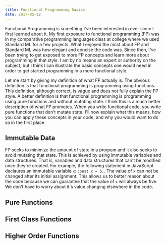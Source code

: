 ```yaml
---
title: Functional Programming Basics
date: 2017-05-12
---
```


Functional Programming is something I've been interested in ever since I first learned about it.
My first exposure to functional programming (FP) was in my comparative programming languages class at college where we used Standard ML for a few projects.
What I enjoyed the most about FP and Standard ML was how elegant and concise the code was.
Since then, I've been trying to get exposed to more FP concepts and learn more about programming in that style.
I am by no means an expert or authority on the subject, but I think I can illustrate the basic concepts one would need in order to get started programming in a more functional style.

Let me start by giving my definition of what FP actually is.
The obvious definition is that functional programming is programming using functions.
This definition, although correct, is vague and does not fully explain the FP style.
A better definition is that functional programming is programming using pure functions and without mutating state.
I think this is a much better description of what FP promotes.
When you write functional code, you write pure functions that don't mutate state.
I'll now explain what this means, how you can apply these concepts in your code, and why you would want to do so in the first place.

Immutable Data
--------------
FP seeks to minimize the amount of state in a program and it also seeks to avoid mutating that state.
This is achieved by using immutable variables and data structures.
That is, variables and data structures that can't be modified once they're created.
For example, the following statement in JavaScript declaures an immutable variable `x`: `const x = 5;`. 
The value of `x` can not be changed after its initial assignment.
This allows us to better reason about the code because we can guarantee that the value of `x` will always be five.
We don't have to worry about it's value changing elsewhere in the code.


Pure Functions
--------------


First Class Functions
---------------------


Higher Order Functions
----------------------
